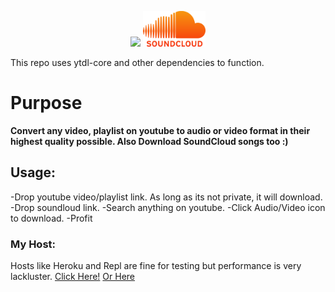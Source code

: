 <p align="middle">
  <img src="https://cdn.mos.cms.futurecdn.net/SytNGv3ZxAVCkvcspmbbvh.jpg" width="100"/>
  <img src="./public/logos/sc.png" width="100" /> 
</p>

This repo uses ytdl-core and other dependencies to function.  

# Purpose

**Convert any video, playlist on youtube to audio or video format in their highest quality possible. Also Download SoundCloud songs too :)**

## Usage:
 -Drop youtube video/playlist link. As long as its not private, it will download.  
 -Drop soundloud link.
 -Search anything on youtube.
 -Click Audio/Video icon to download.
 -Profit  

### My Host:
Hosts like Heroku and Repl are fine for testing but performance is very lackluster.
[Click Here!](https://ytdl.deniscerri.repl.co/) [Or Here](http://denisytdl.herokuapp.com/)  
